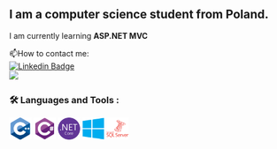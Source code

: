 ## I am a computer science student from Poland.
I am currently learning **ASP.NET MVC**

:mailbox:How to contact me:<br/>[![Linkedin Badge](https://img.shields.io/badge/-Linkedin-blue?style=flat&logo=Linkedin&logoColor=white)](https://www.linkedin.com/in/kamilsurlas)
<br/><a href="mailto:surlaskamil@gmail.com"><img src="https://img.shields.io/badge/gmail-%23DD0031.svg?&style=for-the-badge&logo=gmail&logoColor=white"/></a>


### :hammer_and_wrench: Languages and Tools :
<div id="technologies">
<img src="https://github.com/devicons/devicon/blob/master/icons/cplusplus/cplusplus-original.svg" title="Cpp" alt="Cpp" width="40" height="40"/>
<img src="https://github.com/devicons/devicon/blob/master/icons/csharp/csharp-original.svg" title="Csharp" alt="Csharp" width="40" height="40"/>
<img src="https://github.com/devicons/devicon/blob/master/icons/dotnetcore/dotnetcore-original.svg" title="Dotnetcore" alt="dnetcore" width="40" height="40"/>
<img src="https://github.com/devicons/devicon/blob/master/icons/windows8/windows8-original.svg" tittle="Win" alt="win" width="40" height="40"/>
<img src="https://github.com/devicons/devicon/blob/master/icons/microsoftsqlserver/microsoftsqlserver-plain-wordmark.svg" title="MsSqlServer" alt="MsSqlServer" width="40" height="40"/>
</div>
